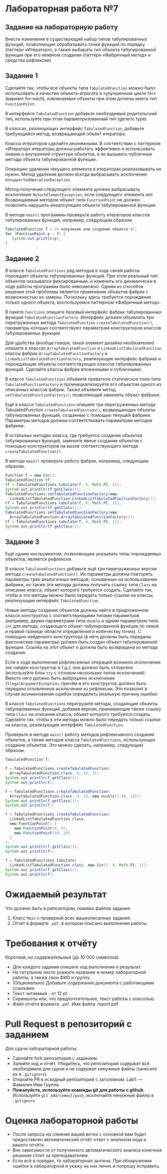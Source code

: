 # Лабораторная работа №7

## Задание на лабораторную работу

Внести изменения в существующий набор типов табулированных функций, позволяющие обрабатывать точки функций по порядку (паттерн «Итератор»), а также выбирать тип объекта табулированной функции при его неявном создании (паттерн «Фабричный метод» и средства рефлексии).

## Задание 1

Сделайте так, чтобы все объекты типа `TabulatedFunction` можно было использовать в качестве объекта-агрегата в «улучшенном цикле for» (вариант for-each), извлекаемые объекты при этом должны иметь тип `FunctionPoint`.

В интерфейсе `TabulatedFunction` добавьте необходимый родительский тип, используйте при этом параметризованный тип (generic type).

В классах, реализующих интерфейс `TabulatedFunction`, добавьте требующийся метод, возвращающий объект итератора.

Классы итераторов сделайте анонимными. В соответствии с паттерном «Итератор» итераторы должны работать эффективно и использовать знание о внутренней структуре объектов, а не вызывать публичные методы объекта табулированной функции.

Операцию удаления текущего элемента в итераторах реализовывать не нужно. Метод удаления должен всегда выбрасывать исключение `UnsupportedOperationException`.

Метод получения следующего элемента должен выбрасывать исключение `NoSuchElementException`, если следующего элемента нет. Возвращаемый методом объект типа `FunctionPoint` не должен позволять нарушить инкапсуляцию объекта табулированной функции.

В методе `main()` программы проверьте работу итераторов классов табулированных функций, например, следующим образом.

```java
TabulatedFunction f = /× получение или создание объекта ×/;
for (FunctionPoint p : f) {
   System.out.println(p);
}
```

## Задание 2

В классе `TabulatedFunctions` ряд методов в ходе своей работы порождает объекты табулированных функций. При этом реальный тип объектов оказывался фиксированным, и изменить его динамически в ходе работы программы было невозможно. Одним из способов решения этой проблемы является применение объектов фабрик с возможностью их замены. Поскольку здесь требуется порождение только одного объекта, воспользуемся паттерном «Фабричный метод».

В пакете `functions` опишите базовый интерфейс фабрик табулированных функций `TabulatedFunctionFactory`. Интерфейс должен объявлять три перегруженных метода `TabulatedFunction` `createTabulatedFunction()`, параметры которых соответствуют параметрам конструкторов классов табулированных функций.

Для удобства (вообще говоря, такой элемент дизайна необязателен) опишите в классах `ArrayTabulatedFunction` и `LinkedListTabulatedFunction` классы фабрик `ArrayTabulatedFunctionFactory` и `LinkedListTabulatedFunctionFactory`, реализующие интерфейс фабрики и порождающие объекты соответствующих классов табулированных функций. Сделайте классы фабрик вложенными и публичными.

В классе `TabulatedFunctions` объявите приватное статическое поле типа `TabulatedFunctionFactory` и проинициализируйте его объектом одного из описанных классов фабрик. Также объявите метод `setTabulatedFunctionFactory()`, позволяющий заменить объект фабрики.

Ещё в классе `TabulatedFunctions` опишите три перегруженных метода TabulatedFunction `createTabulatedFunction()`, возвращающих объекты табулированных функций, созданные с помощью текущей фабрики. Параметры методов должны соответствовать параметрам методов фабрики.

В остальных методах класса, где требуется создание объектов табулированных функций, замените явное создание объектов с помощью конструкторов на вызов соответствующего метода `createTabulatedFunction()`.

В методе `main()` проверьте работу фабрик, например, следующим образом.


```java
Function f = new Cos();
TabulatedFunction tf;
tf = TabulatedFunctions.tabulate(f, 0, Math.PI, 11);
System.out.println(tf.getClass());
TabulatedFunctions.setTabulatedFunctionFactory(new 
  LinkedListTabulatedFunction.LinkedListTabulatedFunctionFactory());
tf = TabulatedFunctions.tabulate(f, 0, Math.PI, 11);
System.out.println(tf.getClass());
TabulatedFunctions.setTabulatedFunctionFactory(new 
  ArrayTabulatedFunction.ArrayTabulatedFunctionFactory());
tf = TabulatedFunctions.tabulate(f, 0, Math.PI, 11);
System.out.println(tf.getClass());
```

## Задание 3

Ещё одним инструментом, позволяющим указывать типы порождаемых объектов, является рефлексия.

В классе `TabulatedFunctions` добавьте ещё три перегруженных версии метода `createTabulatedFunction()`. Их параметры должны повторять параметры трёх аналогичных методов, основанных на использовании фабрики, но также эти методы должны получать ссылку типа `Class` на описание класса, объект которого требуется создать. Сделайте так, чтобы в эти методы можно было передать только ссылки на классы, реализующие интерфейс `TabulatedFunction`.

Новые методы создания объектов должны найти в предложенном классе конструктор с соответствующими типами параметров (например, двумя параметрами типа `double` и одним параметром типа `int` для метода, создающего объект табулированной функции по левой и правой границе области определения и количеству точек). С помощью найденного конструктора (в него должны быть переданы фактические параметры) должен быть создан объект табулированной функции. Ссылка на этот объект и должна быть возвращена из метода создания.

Если в ходе выполнения рефлексивных операций возникло исключение (не найден конструктор и т.д.), оно должно быть отловлено (используйте блок `try` с отловом нескольких типов исключений). Вместо него должно быть выброшено исключение `IllegalArgumentException`, причём в его конструктор должно быть передано отловленное исключение из рефлексии. Это позволит в случае возникновения ошибок определить реальную причину ошибки.

В классе `TabulatedFunctions` перегрузите методы, создающие объекты табулированных функций, добавив версии, принимающие также ссылку типа `Class` на описание класса, объект которого требуется создать. Сделайте так, чтобы в эти методы можно было передать только ссылки на классы, реализующие интерфейс `TabulatedFunction`.

Проверьте в методе `main()` работу методов рефлексивного создания объектов, а также методов класса `TabulatedFunctions`, использующих создание объектов. Это можно сделать, например, следующим образом.

```java
TabulatedFunction f;

f = TabulatedFunctions.createTabulatedFunction(
  ArrayTabulatedFunction.class, 0, 10, 3);
System.out.println(f.getClass());
System.out.println(f);

f = TabulatedFunctions.createTabulatedFunction(
  ArrayTabulatedFunction.class, 0, 10, new double[] {0, 10});
System.out.println(f.getClass());
System.out.println(f);

f = TabulatedFunctions.createTabulatedFunction(
  LinkedListTabulatedFunction.class, 
  new FunctionPoint[] {
    new FunctionPoint(0, 0),
    new FunctionPoint(10, 10)
  }
);
System.out.println(f.getClass());
System.out.println(f);

f = TabulatedFunctions.tabulate(
  LinkedListTabulatedFunction.class, new Sin(), 0, Math.PI, 11);
System.out.println(f.getClass());
System.out.println(f);
```

# Ожидаемый результат

Что должно быть в репозитории, помимо файлов задания:
1. Класс `Main` с проверкой всех вышеописанных заданий. 
2. Отчет в формате `.pdf`, в котором описано выполнение работы.

# Требования к отчёту

Короткий, но содержательный (до 10`000 символов).

* Для каждого задания опишите ход выполнения и результат.
* На титульном листе укажите название и номер лабораторной работы, а также свои ФИО и группу.
* (Опционально) Добавьте содержание документа с работающими ссылками.
* Текст читаемый - от 12 pt.
* Скриншоты или, что предпочтительнее, текст работы с консолью.
* Файл отчёта формата `.pdf`. Имя файла: report.pdf

# Pull Request в репозиторий c заданием
Для сдачи лабораторной работы:

* Сделайте fork репозитория с заданием.
* Залейте код и отчёт. Убедитесь, что репозиторий содержит всё необходимое для сдачи и не содержит ненужные файлы (занесите их в `.gitignore`).
* Откройте PR в исходный репозиторий с заголовком: Lab1: — Фамилия Имя Группа.
* **Пожалуйста, используйте команды git для работы с github.** Используйте `git add/commit/push`, исключайте ненужные файлы в `.gitignore`

# Оценка лабораторной работы

* После запроса на слияние вашей ветки с основной вам будет предоставлен автоматический отчёт-ответ с анализом кода и вашего отчёта. 
* Вне зависимости от полученного автоматического анализа конечное решение стоит за преподавателем. 
* Если всё в порядке, то лабораторная зачтена. При обнаружении ошибок в лабораторной я укажу на них лично и попрошу исправить. 
